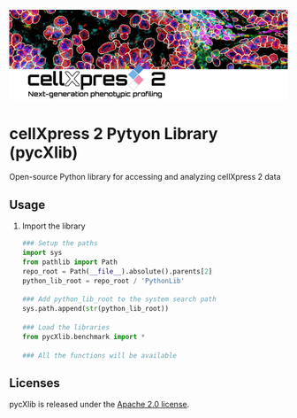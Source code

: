![cellXpress 2](./images/cellXpress2_banner.png)

# cellXpress 2 Pytyon Library (pycXlib)

Open-source Python library for accessing and analyzing cellXpress 2 data

## Usage
1. Import the library
    ```python
    ### Setup the paths
    import sys
    from pathlib import Path
    repo_root = Path(__file__).absolute().parents[2]
    python_lib_root = repo_root / 'PythonLib'

    ### Add python_lib_root to the system search path
    sys.path.append(str(python_lib_root))

    ### Load the libraries
    from pycXlib.benchmark import *

    ### All the functions will be available
   ```

## Licenses

pycXlib is released under the [Apache 2.0 license](./LICENSE).